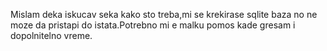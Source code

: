 Mislam deka iskucav seka kako sto treba,mi se krekirase sqlite baza no ne moze da pristapi do istata.Potrebno mi e malku pomos kade gresam i dopolnitelno vreme.

